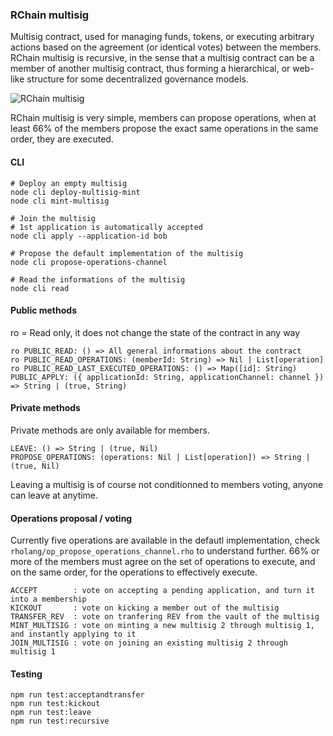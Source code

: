 ### RChain multisig

Multisig contract, used for managing funds, tokens, or executing arbitrary actions based on the agreement (or identical votes) between the members. RChain multisig is recursive, in the sense that a multisig contract can be a member of another multisig contract, thus forming a hierarchical, or web-like structure for some decentralized governance models.

![RChain multisig](https://i.ibb.co/hMrVSGN/title.jpg)

RChain multisig is very simple, members can propose operations, when at least 66% of the members propose the exact same operations in the same order, they are executed.

#### CLI

```
# Deploy an empty multisig
node cli deploy-multisig-mint
node cli mint-multisig

# Join the multisig
# 1st application is automatically accepted
node cli apply --application-id bob

# Propose the default implementation of the multisig
node cli propose-operations-channel

# Read the informations of the multisig
node cli read
```

#### Public methods

ro = Read only, it does not change the state of the contract in any way

```
ro PUBLIC_READ: () => All general informations about the contract
ro PUBLIC_READ_OPERATIONS: (memberId: String) => Nil | List[operation]
ro PUBLIC_READ_LAST_EXECUTED_OPERATIONS: () => Map([id]: String)
PUBLIC_APPLY: ({ applicationId: String, applicationChannel: channel }) => String | (true, String)
```

#### Private methods

Private methods are only available for members.

```
LEAVE: () => String | (true, Nil)
PROPOSE_OPERATIONS: (operations: Nil | List[operation]) => String | (true, Nil)
```
Leaving a multisig is of course not conditionned to members voting, anyone can leave at anytime.

#### Operations proposal / voting

Currently five operations are available in the defautl implementation, check `rholang/op_propose_operations_channel.rho` to understand further. 66% or more of the members must agree on the set of operations to execute, and on the same order, for the operations to effectively execute.

```
ACCEPT        : vote on accepting a pending application, and turn it into a membership
KICKOUT       : vote on kicking a member out of the multisig
TRANSFER_REV  : vote on tranfering REV from the vault of the multisig
MINT_MULTISIG : vote on minting a new multisig 2 through multisig 1, and instantly applying to it
JOIN_MULTISIG : vote on joining an existing multisig 2 through multisig 1
```

#### Testing

```
npm run test:acceptandtransfer
npm run test:kickout
npm run test:leave
npm run test:recursive
```
